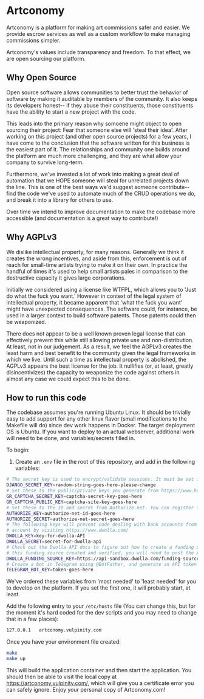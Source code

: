 # Artconomy

Artconomy is a platform for making art commissions safer and easier. We provide escrow services as well as a custom workflow to make managing commissions simpler.

Artconomy's values include transparency and freedom. To that effect, we are open sourcing our platform.

## Why Open Source

Open source software allows communities to better trust the behavior of software by making it auditable by members of the community. It also keeps its developers honest-- if they abuse their constituents, those constituents have the ability to start a new project with the code.

This leads into the primary reason why somoene might object to open sourcing their project: Fear that someone else will 'steal their idea'. After working on this project (and other open source projects) for a few years, I have come to the conclusion that the software written for this business is the easiest part of it. The relationships and community one builds around the platform are much more challenging, and they are what allow your company to survive long-term.

Furthermore, we've invested a lot of work into making a great deal of automation that we HOPE someone will steal for unrelated projects down the line. This is one of the best ways we'd suggest someone contribute-- find the code we've used to automate much of the CRUD operations we do, and break it into a library for others to use.

Over time we intend to improve documentation to make the codebase more accessible (and documentation is a great way to contribute!)

## Why AGPLv3

We dislike intellectual property, for many reasons. Generally we think it creates the wrong incentives, and aside from this, enforcement is out of reach for small-time artists trying to make it on their own. In practice the handful of times it's used to help small artists pales in comparison to the destructive capacity it gives large corporations.

Initially we considered using a license like WTFPL, which allows you to 'Just do what the fuck you want.' However in context of the legal system of intellectual property, it became apparent that 'what the fuck you want' might have unexpected consequences. The software could, for instance, be used in a larger context to build software patents. Those patents could then be weaponized.

There does not appear to be a well known proven legal license that can effectively prevent this while still allowing private use and non-distribution. At least, not in our judgement. As a result, we feel the AGPLv3 creates the least harm and best benefit to the community given the legal frameworks in which we live. Until such a time as intellectual property is abolished, the AGPLv3 appears the best license for the job. It nullifies (or, at least, greatly disincentivizes) the capacity to weaponize the code against others in almost any case we could expect this to be done.

## How to run this code

The codebase assumes you're running Ubuntu Linux. It should be trivially easy to add support for any other linux flavor (small modifications to the Makefile will do) since dev work happens in Docker. The target deployment OS is Ubuntu. If you want to deploy to an actual webserver, additional work will need to be done, and variables/secrets filled in.

To begin:

1. Create an `.env` file in the root of this repository, and add in the following variables:

```bash
# The secret key is used to encrypt/validate sessions. It must be set for the application to run.
DJANGO_SECRET_KEY=random-string-goes-here-please-change
# Set these to the public/private keys you generate from https://www.hcaptcha.com/ or else you won't  be able to register.
GR_CAPTCHA_SECRET_KEY=captcha-secret-key-goes-here
GR_CAPTCHA_PUBLIC_KEY=captcha-site-key-goes-here
# Set these to the ID and secret from Authorize.net. You can register for a sandbox account at https://developer.authorize.net/
AUTHORIZE_KEY=authorize-net-id-goes-here
AUTHORIZE_SECRET=authorize-net-secret-goes-here
# The following keys will prevent code dealing with bank accounts from working if not set. Register for a Dwolla API
# account by visiting https://www.dwolla.com/
DWOLLA_KEY=key-for-dwolla-API
DWOLLA_SECRET=secret-for-dwolla-api
# Check out the Dwolla API docs to figure out how to create a funding source for the main account. Once you have
# this funding source created and verified, you will need to post the API URL link here. This is the account that payments will go out from. It should be the account Authorize.net payments deposit to, unless you want to run out of money.
DWOLLA_FUNDING_SOURCE_KEY=https://api-sandbox.dwolla.com/funding-sources/uuid-goes-here
# Create a bot in Telegram using @BotFather, and generate an API token for it. This is used for 2FA and availability announcements.
TELEGRAM_BOT_KEY=token-goes-here
```

We've ordered these variables from 'most needed' to 'least needed' for you to develop on the platform. If you set the first one, it will probably start, at least.

Add the following entry to your `/etc/hosts` file (You can change this, but for the moment it's hard coded for the dev scripts and you may need to change that in a few places):

```bash
127.0.0.1	artconomy.vulpinity.com
```
Once you have your environment file created:

```bash
make
make up
```

This will build the application container and then start the application. You should then be able to visit the local copy at https://artconomy.vulpinity.com/, which will give you a certificate error you can safely ignore. Enjoy your personal copy of Artconomy.com!
